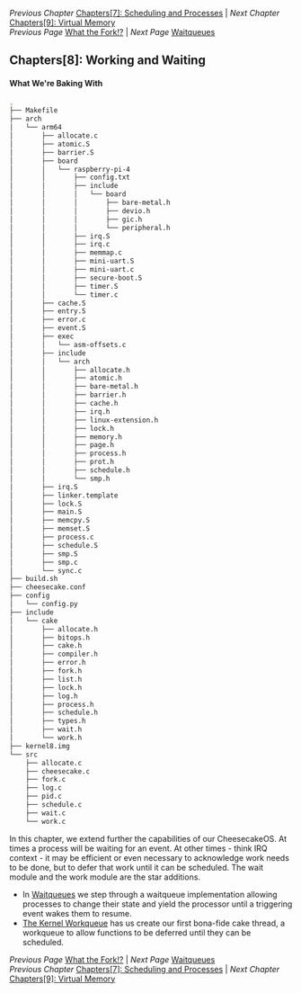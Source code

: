 *Previous Chapter* [Chapters[7]: Scheduling and Processes](../chapter07/chapter7.md) | *Next Chapter* [Chapters[9]: Virtual Memory](../chapter09/chapter9.md)  
*Previous Page* [What the Fork!?](../chapter07/fork.md)  |  *Next Page* [Waitqueues](waitqueues.md)

## Chapters[8]: Working and Waiting

#### What We're Baking With

```bash
.
├── Makefile
├── arch
│   └── arm64
│       ├── allocate.c
│       ├── atomic.S
│       ├── barrier.S
│       ├── board
│       │   └── raspberry-pi-4
│       │       ├── config.txt
│       │       ├── include
│       │       │   └── board
│       │       │       ├── bare-metal.h
│       │       │       ├── devio.h
│       │       │       ├── gic.h
│       │       │       └── peripheral.h
│       │       ├── irq.S
│       │       ├── irq.c
│       │       ├── memmap.c
│       │       ├── mini-uart.S
│       │       ├── mini-uart.c
│       │       ├── secure-boot.S
│       │       ├── timer.S
│       │       └── timer.c
│       ├── cache.S
│       ├── entry.S
│       ├── error.c
│       ├── event.S
│       ├── exec
│       │   └── asm-offsets.c
│       ├── include
│       │   └── arch
│       │       ├── allocate.h
│       │       ├── atomic.h
│       │       ├── bare-metal.h
│       │       ├── barrier.h
│       │       ├── cache.h
│       │       ├── irq.h
│       │       ├── linux-extension.h
│       │       ├── lock.h
│       │       ├── memory.h
│       │       ├── page.h
│       │       ├── process.h
│       │       ├── prot.h
│       │       ├── schedule.h
│       │       └── smp.h
│       ├── irq.S
│       ├── linker.template
│       ├── lock.S
│       ├── main.S
│       ├── memcpy.S
│       ├── memset.S
│       ├── process.c
│       ├── schedule.S
│       ├── smp.S
│       ├── smp.c
│       └── sync.c
├── build.sh
├── cheesecake.conf
├── config
│   └── config.py
├── include
│   └── cake
│       ├── allocate.h
│       ├── bitops.h
│       ├── cake.h
│       ├── compiler.h
│       ├── error.h
│       ├── fork.h
│       ├── list.h
│       ├── lock.h
│       ├── log.h
│       ├── process.h
│       ├── schedule.h
│       ├── types.h
│       ├── wait.h
│       └── work.h
├── kernel8.img
└── src
    ├── allocate.c
    ├── cheesecake.c
    ├── fork.c
    ├── log.c
    ├── pid.c
    ├── schedule.c
    ├── wait.c
    └── work.c
```

In this chapter, we extend further the capabilities of our CheesecakeOS. At times a process will be waiting for an event. At other times - think IRQ context - it may be efficient or even necessary to acknowledge work needs to be done, but to defer that work until it can be scheduled. The wait module and the work module are the star additions.

- In [Waitqueues](waitqueues.md) we step through a waitqueue implementation allowing processes to change their state and yield the processor until a triggering event wakes them to resume.
- [The Kernel Workqueue](workqueue.md) has us create our first bona-fide cake thread, a workqueue to allow functions to be deferred until they can be scheduled.

*Previous Page* [What the Fork!?](../chapter07/fork.md)  |  *Next Page* [Waitqueues](waitqueues.md)  
*Previous Chapter* [Chapters[7]: Scheduling and Processes](../chapter07/chapter7.md) | *Next Chapter* [Chapters[9]: Virtual Memory](../chapter09/chapter9.md)
